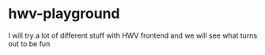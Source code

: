 # hwv-playground
I will try a lot of different stuff with HWV frontend and we will see what turns out to be fun
